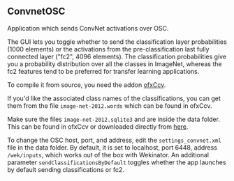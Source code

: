## ConvnetOSC

Application which sends ConvNet activations over OSC.

The GUI lets you toggle whether to send the classification layer probabilities (1000 elements) or the activations from the pre-classification last fully connected layer ("fc2", 4096 elements). The classification probabilities give you a probability distribution over all the classes in ImageNet, whereas the fc2 features tend to be preferred for transfer learning applications.

To compile it from source, you need the addon [ofxCcv](https://github.com/kylemcdonald/ofxCcv).

If you'd like the associated class names of the classifications, you can get them from the file `image-net-2012.words` which can be found in ofxCcv.

Make sure the files `image-net-2012.sqlite3` and  are inside the data folder. This can be found in ofxCcv or downloaded directly from [here](https://raw.githubusercontent.com/liuliu/ccv/unstable/samples/image-net-2012.sqlite3).

To change the OSC host, port, and address, edit the `settings_convnet.xml` file in the data folder. By default, it is set to localhost, port 6448, address `/wek/inputs`, which works out of the box with Wekinator. An additional parameter `sendClassificationsByDefault` toggles whether the app launches by default sending classifications or fc2.

